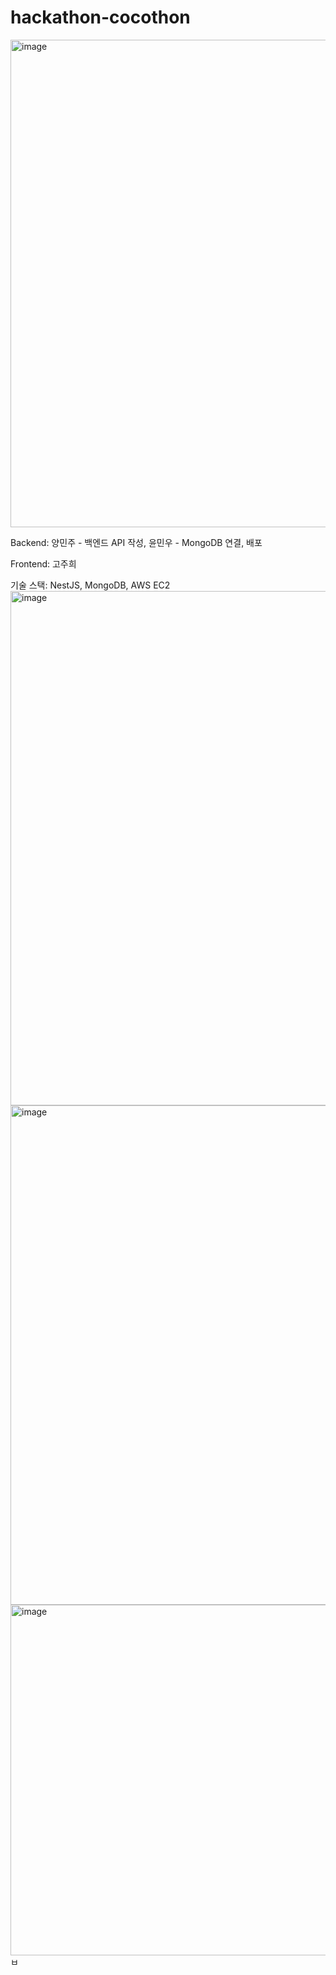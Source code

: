 # hackathon-cocothon
<img width="780" alt="image" src="https://user-images.githubusercontent.com/63691589/230838298-755c4d0e-61ee-4ec9-845f-102a585ef99d.png">

Backend: 양민주 - 백엔드 API 작성, 윤민우 - MongoDB 연결, 배포

Frontend: 고주희


기술 스택: NestJS, MongoDB, AWS EC2
<img width="823" alt="image" src="https://user-images.githubusercontent.com/63691589/230838203-818d9b61-aaec-419f-876f-5e78048142d6.png">
<img width="799" alt="image" src="https://user-images.githubusercontent.com/63691589/230838221-35a70524-2874-4b40-aed3-bbbe3a69b54e.png">
<img width="561" alt="image" src="https://user-images.githubusercontent.com/63691589/230838237-5116b214-064a-4774-8945-87284961245a.png">
ㅂ
